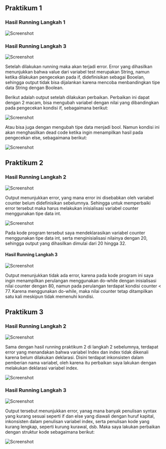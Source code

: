 ## Praktikum 1

### Hasil Running Langkah 1
![Screenshot](./docs/running-01.jpg)

### Hasil Running Langkah 3

![Screenshot](./docs/running-03.jpg)

Setelah dilakukan running maka akan terjadi error. Error yang dihasilkan menunjukkan bahwa value dari variabel test merupakan String, namun ketika dilakukan pengecekan pada if, didefinisikan sebagai Booelan, sehingga output tidak bisa dijalankan karena mencoba menbandingkan tipe data String dengan Boolean.

Berikut adalah output setelah dilakukan perbaikan. Perbaikan ini dapat dengan 2 macam, bisa mengubah variabel dengan nilai yang dibandingkan pada pengecekan kondisi if, sebagaimana berikut:

![Screenshot](./docs/running-03-perbaikan-01.jpg)

Atau bisa juga dengan mengubah tipe data menjadi bool. Namun kondisi ini akan menghasilkan dead code ketika ingin menampilkan hasil pada pengecekan else, sebagaimana berikut:

![Screenshot](./docs/running-03-perbaikan-02.jpg)

## Praktikum 2

### Hasil Running Langkah 2

![Screenshot](./docs/running-02-prak-2.jpg)

Output menunjukkan error, yang mana error ini disebabkan oleh variabel counter belum didefinisikan sebelumnya. Sehingga untuk memperbaiki error tersebut maka harus melakukan inisialisasi variabel counter menggunakan tipe data int.

![Screenshot](./docs/running-02-perbaikan-01-prak-2.jpg)

Pada kode program tersebut saya mendeklarasikan variabel counter menggunakan tipe data int, serta menginisialisasi nilainya dengan 20, sehingga output yang dihasilkan dimulai dari 20 hingga 32.

#### Hasil Running Langkah 3

![Screenshot](./docs/running-03-prak-2.jpg)

Output menunjukkan tidak ada error, karena pada kode program ini saya ingin menampilkan perulangan menggunakan do-while dengan inisialisasi nilai counter dengan 80, namun pada perulangan terdapat kondisi counter < 77. Karena menggunakan do-while, maka nilai counter tetap ditampilkan satu kali meskipun tidak memenuhi kondisi.

## Praktikum 3

### Hasil Running Langkah 2

![Screenshot](./docs/running-02-prak-3.jpg)

Sama dengan hasil running praktikum 2 di langkah 2 sebelumnya, terdapat error yang menandakan bahwa variabel Index dan index tidak dikenali karena belum dilakukan deklarasi. Disini terdapat inkonsisten dalam pemberian nama variabel, oleh karena itu perbaikan saya lakukan dengan melakukan deklarasi variabel index.

![Screenshot](./docs/running-02-perbaikan-prak-3.jpg)

### Hasil Running Langkah 3

![Screenshot](./docs/running-03-prak-3.jpg)

Output tersebut menunjukkan error, yanag mana banyak penulisan syntax yang kurang sesuai seperti if dan else yang diawali dengan huruf kapital, inkonsisten dalam penulisan variabel index, serta penulisan kode yang kurang lengkap, seperti kurung kurawal, dsb. Maka saya lakukan perbaikan dengan struktur kode sebagaimana berikut:

![Screenshot](./docs/running-03-perbaikan-01-prak-3.jpg)


